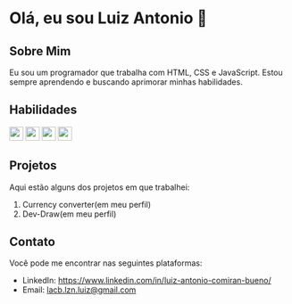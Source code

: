 # Olá, eu sou Luiz Antonio 👋

## Sobre Mim
Eu sou um programador que trabalha com HTML, CSS e JavaScript. Estou sempre aprendendo e buscando aprimorar minhas habilidades.

## Habilidades
<p>
  <img src="https://img.shields.io/badge/HTML-239120?style=for-the-badge&logo=html5&logoColor=white" height="25" /> 
  <img src="https://img.shields.io/badge/CSS-239120?&style=for-the-badge&logo=css3&logoColor=white" height="25" />
  <img src="https://img.shields.io/badge/JavaScript-239120?style=for-the-badge&logo=javascript&logoColor=white" height="25" />
  <img src="https://img.shields.io/badge/node.js-6DA55F?style=for-the-badge&logo=node.js&logoColor=white" height="25"/>
  
</p>

## Projetos
Aqui estão alguns dos projetos em que trabalhei:

1. Currency converter(em meu perfil)
2. Dev-Draw(em meu perfil)

## Contato
Você pode me encontrar nas seguintes plataformas:

- LinkedIn: <a>https://www.linkedin.com/in/luiz-antonio-comiran-bueno/</a>
- Email: lacb.lzn.luiz@gmail.com
